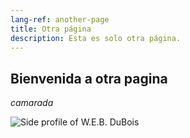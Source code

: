 ```yaml
---
lang-ref: another-page
title: Otra página
description: Esta es solo otra página.
---
```


## Bienvenida a otra pagina

_camarada_

![Side profile of W.E.B. DuBois](../assets/images/theme-WEB-DuBois.png)
